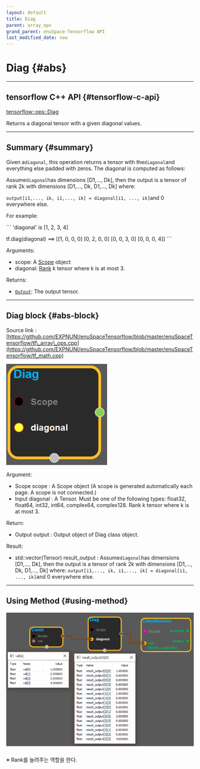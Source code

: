 ```yaml
--- 
layout: default 
title: Diag 
parent: array_ops 
grand_parent: enuSpace-Tensorflow API 
last_modified_date: now 
--- 
```


# Diag {#abs}

---

## tensorflow C++ API {#tensorflow-c-api}

[tensorflow::ops::Diag](https://www.tensorflow.org/versions/r1.2/api_docs/cc/class/tensorflow/ops/diag)

Returns a diagonal tensor with a given diagonal values.

---

## Summary {#summary}

Given a`diagonal`, this operation returns a tensor with the`diagonal`and everything else padded with zeros. The diagonal is computed as follows:

Assume`diagonal`has dimensions \[D1,..., Dk\], then the output is a tensor of rank 2k with dimensions \[D1,..., Dk, D1,..., Dk\] where:

`output[i1,..., ik, i1,..., ik] = diagonal[i1, ..., ik]`and 0 everywhere else.

For example:

\`\`\` 'diagonal' is \[1, 2, 3, 4\]

tf.diag\(diagonal\) ==&gt; \[\[1, 0, 0, 0\] \[0, 2, 0, 0\] \[0, 0, 3, 0\] \[0, 0, 0, 4\]\] \`\`\`

Arguments:

* scope: A [Scope](https://www.tensorflow.org/versions/r1.2/api_docs/cc/class/tensorflow/scope.html#classtensorflow_1_1_scope) object
* diagonal: [Rank](https://www.tensorflow.org/versions/r1.2/api_docs/cc/class/tensorflow/ops/rank.html#classtensorflow_1_1ops_1_1_rank) k tensor where k is at most 3.

Returns:

* [`Output`](https://www.tensorflow.org/versions/r1.2/api_docs/cc/class/tensorflow/output.html#classtensorflow_1_1_output): The output tensor.

---

## Diag block {#abs-block}

Source link :[https://github.com/EXPNUNI/enuSpaceTensorflow/blob/master/enuSpaceTensorflow/tf\_array\_ops.cpp](https://github.com/EXPNUNI/enuSpaceTensorflow/blob/master/enuSpaceTensorflow/tf_math.cpp)

![](../assets/array_ops/diag1.png)

Argument:

* Scope scope : A Scope object \(A scope is generated automatically each page. A scope is not connected.\)
* Input diagonal : A Tensor. Must be one of the following types: float32, float64, int32, int64, complex64, complex128. Rank k tensor where k is at most 3.

Return:

* Output output : Output object of Diag class object. 

Result:

* std::vector\(Tensor\) result\_output : Assume`diagonal`has dimensions \[D1,..., Dk\], then the output is a tensor of rank 2k with dimensions \[D1,..., Dk, D1,..., Dk\] where: `output[i1,..., ik, i1,..., ik] = diagonal[i1, ..., ik]`and 0 everywhere else.

---

## Using Method {#using-method}

##### ![](../assets/array_ops/diag2.png)

※ Rank를 늘려주는 역할을 한다.

